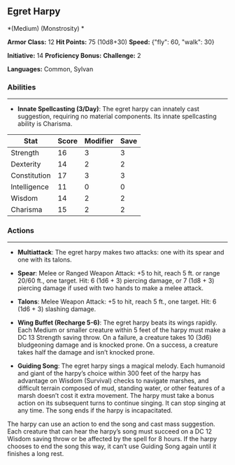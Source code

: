 ## Egret Harpy
*(Medium) (Monstrosity) *

**Armor Class:** 12
**Hit Points:** 75 (10d8+30)
**Speed:** {"fly": 60, "walk": 30}

**Initiative:** 14
**Proficiency Bonus:**
**Challenge:** 2

**Languages:** Common, Sylvan

### Abilities
 --- 
- **Innate Spellcasting (3/Day)**: The egret harpy can innately cast suggestion, requiring no material components. Its innate spellcasting ability is Charisma.



| Stat | Score | Modifier | Save |
| ---- | ---- | ---- | ---- |
| Strength | 16 | 3 | 3 |
| Dexterity | 14 | 2 | 2 |
| Constitution | 17 | 3 | 3 |
| Intelligence | 11 | 0 | 0 |
| Wisdom | 14 | 2 | 2 |
| Charisma | 15 | 2 | 2 |

### Actions
 --- 
- **Multiattack**: The egret harpy makes two attacks: one with its spear and one with its talons.

- **Spear**: Melee or Ranged Weapon Attack: +5 to hit, reach 5 ft. or range 20/60 ft., one target. Hit: 6 (1d6 + 3) piercing damage, or 7 (1d8 + 3) piercing damage if used with two hands to make a melee attack.

- **Talons**: Melee Weapon Attack: +5 to hit, reach 5 ft., one target. Hit: 6 (1d6 + 3) slashing damage.

- **Wing Buffet (Recharge 5-6)**: The egret harpy beats its wings rapidly. Each Medium or smaller creature within 5 feet of the harpy must make a DC 13 Strength saving throw. On a failure, a creature takes 10 (3d6) bludgeoning damage and is knocked prone. On a success, a creature takes half the damage and isn’t knocked prone.

- **Guiding Song**: The egret harpy sings a magical melody. Each humanoid and giant of the harpy’s choice within 300 feet of the harpy has advantage on Wisdom (Survival) checks to navigate marshes, and difficult terrain composed of mud, standing water, or other features of a marsh doesn’t cost it extra movement. The harpy must take a bonus action on its subsequent turns to continue singing. It can stop singing at any time. The song ends if the harpy is incapacitated.

The harpy can use an action to end the song and cast mass suggestion. Each creature that can hear the harpy’s song must succeed on a DC 12 Wisdom saving throw or be affected by the spell for 8 hours. If the harpy chooses to end the song this way, it can’t use Guiding Song again until it finishes a long rest.


